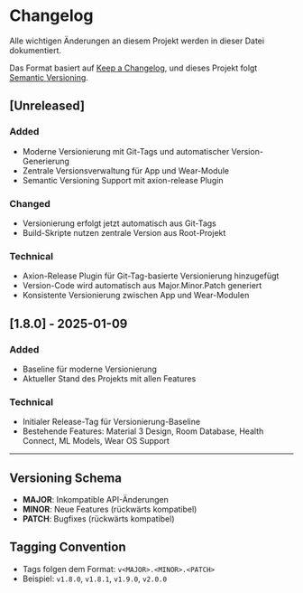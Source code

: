 # Changelog

Alle wichtigen Änderungen an diesem Projekt werden in dieser Datei dokumentiert.

Das Format basiert auf [Keep a Changelog](https://keepachangelog.com/de/1.0.0/),
und dieses Projekt folgt [Semantic Versioning](https://semver.org/lang/de/).

## [Unreleased]

### Added
- Moderne Versionierung mit Git-Tags und automatischer Version-Generierung
- Zentrale Versionsverwaltung für App und Wear-Module
- Semantic Versioning Support mit axion-release Plugin

### Changed
- Versionierung erfolgt jetzt automatisch aus Git-Tags
- Build-Skripte nutzen zentrale Version aus Root-Projekt

### Technical
- Axion-Release Plugin für Git-Tag-basierte Versionierung hinzugefügt
- Version-Code wird automatisch aus Major.Minor.Patch generiert
- Konsistente Versionierung zwischen App und Wear-Modulen

## [1.8.0] - 2025-01-09

### Added
- Baseline für moderne Versionierung
- Aktueller Stand des Projekts mit allen Features

### Technical
- Initialer Release-Tag für Versionierung-Baseline
- Bestehende Features: Material 3 Design, Room Database, Health Connect, ML Models, Wear OS Support

---

## Versioning Schema

- **MAJOR**: Inkompatible API-Änderungen
- **MINOR**: Neue Features (rückwärts kompatibel)
- **PATCH**: Bugfixes (rückwärts kompatibel)

## Tagging Convention

- Tags folgen dem Format: `v<MAJOR>.<MINOR>.<PATCH>`
- Beispiel: `v1.8.0`, `v1.8.1`, `v1.9.0`, `v2.0.0`